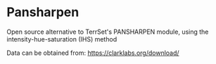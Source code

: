# Pansharpen
Open source alternative to TerrSet's PANSHARPEN module, using the intensity-hue-saturation (IHS) method

Data can be obtained from: https://clarklabs.org/download/